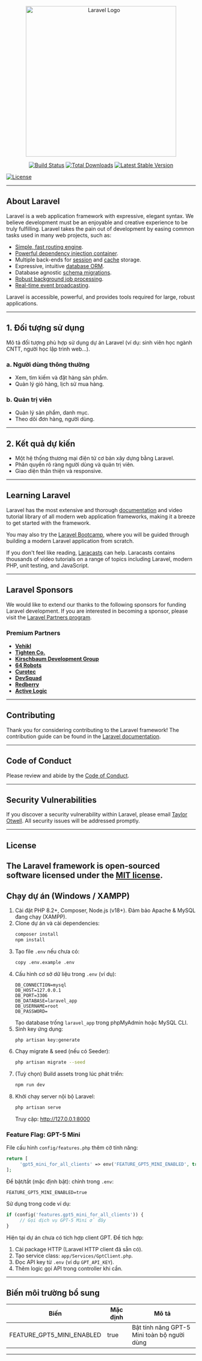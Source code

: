 <p align="center"><a href="https://laravel.com" target="_blank"><img src="https://raw.githubusercontent.com/laravel/art/master/logo-lockup/5%20SVG/2%20CMYK/1%20Full%20Color/laravel-logolockup-cmyk-red.svg" width="400" alt="Laravel Logo"></a></p>

<p align="center">
<a href="https://github.com/laravel/framework/actions"><img src="https://github.com/laravel/framework/workflows/tests/badge.svg" alt="Build Status"></a>
<a href="https://packagist.org/packages/laravel/framework"><img src="https://img.shields.io/packagist/dt/laravel/framework" alt="Total Downloads"></a>
<a href="https://packagist.org/packages/laravel/framework"><img src="https://img.shields.io/packagist/v/laravel/framework" alt="Latest Stable Version"></a>

<a href="https://packagist.org/packages/laravel/framework"><img src="https://img.shields.io/packagist/l/laravel/framework" alt="License"></a>
</p>

---

## About Laravel

Laravel is a web application framework with expressive, elegant syntax. We believe development must be an enjoyable and creative experience to be truly fulfilling. Laravel takes the pain out of development by easing common tasks used in many web projects, such as:

- [Simple, fast routing engine](https://laravel.com/docs/routing).
- [Powerful dependency injection container](https://laravel.com/docs/container).
- Multiple back-ends for [session](https://laravel.com/docs/session) and [cache](https://laravel.com/docs/cache) storage.
- Expressive, intuitive [database ORM](https://laravel.com/docs/eloquent).
- Database agnostic [schema migrations](https://laravel.com/docs/migrations).
- [Robust background job processing](https://laravel.com/docs/queues).
- [Real-time event broadcasting](https://laravel.com/docs/broadcasting).

Laravel is accessible, powerful, and provides tools required for large, robust applications.

---

## 1. Đối tượng sử dụng

Mô tả đối tượng phù hợp sử dụng dự án Laravel (ví dụ: sinh viên học ngành CNTT, người học lập trình web...).

### a. Người dùng thông thường

- Xem, tìm kiếm và đặt hàng sản phẩm.
- Quản lý giỏ hàng, lịch sử mua hàng.

### b. Quản trị viên

- Quản lý sản phẩm, danh mục.
- Theo dõi đơn hàng, người dùng.

---

## 2. Kết quả dự kiến

- Một hệ thống thương mại điện tử cơ bản xây dựng bằng Laravel.
- Phân quyền rõ ràng người dùng và quản trị viên.
- Giao diện thân thiện và responsive.

---

## Learning Laravel

Laravel has the most extensive and thorough [documentation](https://laravel.com/docs) and video tutorial library of all modern web application frameworks, making it a breeze to get started with the framework.

You may also try the [Laravel Bootcamp](https://bootcamp.laravel.com), where you will be guided through building a modern Laravel application from scratch.

If you don't feel like reading, [Laracasts](https://laracasts.com) can help. Laracasts contains thousands of video tutorials on a range of topics including Laravel, modern PHP, unit testing, and JavaScript.

---

## Laravel Sponsors

We would like to extend our thanks to the following sponsors for funding Laravel development. If you are interested in becoming a sponsor, please visit the [Laravel Partners program](https://partners.laravel.com).

### Premium Partners

- **[Vehikl](https://vehikl.com)**
- **[Tighten Co.](https://tighten.co)**
- **[Kirschbaum Development Group](https://kirschbaumdevelopment.com)**
- **[64 Robots](https://64robots.com)**
- **[Curotec](https://www.curotec.com/services/technologies/laravel)**
- **[DevSquad](https://devsquad.com/hire-laravel-developers)**
- **[Redberry](https://redberry.international/laravel-development)**
- **[Active Logic](https://activelogic.com)**

---

## Contributing

Thank you for considering contributing to the Laravel framework! The contribution guide can be found in the [Laravel documentation](https://laravel.com/docs/contributions).

---

## Code of Conduct

Please review and abide by the [Code of Conduct](https://laravel.com/docs/contributions#code-of-conduct).

---

## Security Vulnerabilities

If you discover a security vulnerability within Laravel, please email [Taylor Otwell](mailto:taylor@laravel.com). All security issues will be addressed promptly.

---

## License

The Laravel framework is open-sourced software licensed under the [MIT license](https://opensource.org/licenses/MIT).
---

## Chạy dự án (Windows / XAMPP)

1. Cài đặt PHP 8.2+, Composer, Node.js (v18+). Đảm bảo Apache & MySQL đang chạy (XAMPP).
2. Clone dự án và cài dependencies:
	```bash
	composer install
	npm install
	```
3. Tạo file `.env` nếu chưa có:
	```bash
	copy .env.example .env
	```
4. Cấu hình cơ sở dữ liệu trong `.env` (ví dụ):
	```env
	DB_CONNECTION=mysql
	DB_HOST=127.0.0.1
	DB_PORT=3306
	DB_DATABASE=laravel_app
	DB_USERNAME=root
	DB_PASSWORD=
	```
	Tạo database trống `laravel_app` trong phpMyAdmin hoặc MySQL CLI.
5. Sinh key ứng dụng:
	```bash
	php artisan key:generate
	```
6. Chạy migrate & seed (nếu có Seeder):
	```bash
	php artisan migrate --seed
	```
7. (Tuỳ chọn) Build assets trong lúc phát triển:
	```bash
	npm run dev
	```
8. Khởi chạy server nội bộ Laravel:
	```bash
	php artisan serve
	```
	Truy cập: http://127.0.0.1:8000

### Feature Flag: GPT-5 Mini

File cấu hình `config/features.php` thêm cờ tính năng:

```php
return [
	 'gpt5_mini_for_all_clients' => env('FEATURE_GPT5_MINI_ENABLED', true),
];
```

Để bật/tắt (mặc định bật): chỉnh trong `.env`:
```env
FEATURE_GPT5_MINI_ENABLED=true
```

Sử dụng trong code ví dụ:
```php
if (config('features.gpt5_mini_for_all_clients')) {
	 // Gọi dịch vụ GPT-5 Mini ở đây
}
```

Hiện tại dự án chưa có tích hợp client GPT. Để tích hợp:
1. Cài package HTTP (Laravel HTTP client đã sẵn có).
2. Tạo service class: `app/Services/GptClient.php`.
3. Đọc API key từ `.env` (ví dụ `GPT_API_KEY`).
4. Thêm logic gọi API trong controller khi cần.

---

## Biến môi trường bổ sung

| Biến | Mặc định | Mô tả |
|------|----------|-------|
| FEATURE_GPT5_MINI_ENABLED | true | Bật tính năng GPT-5 Mini toàn bộ người dùng |

---
